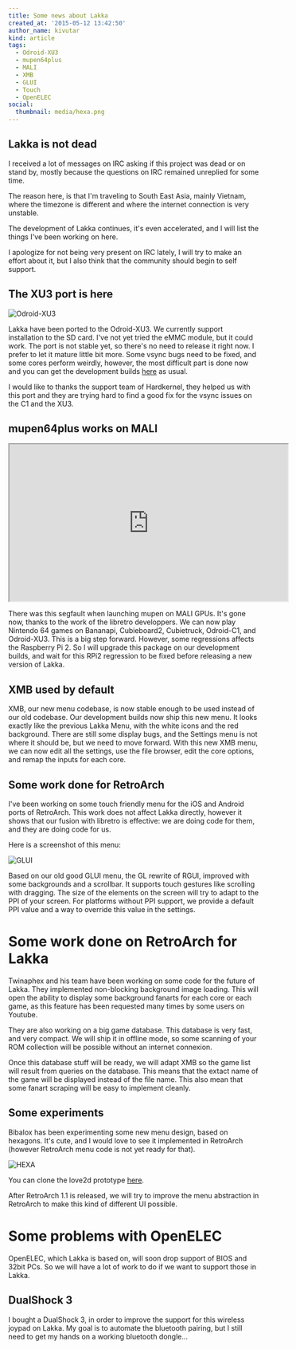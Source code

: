 ```yaml
---
title: Some news about Lakka
created_at: '2015-05-12 13:42:50'
author_name: kivutar
kind: article
tags:
  - Odroid-XU3
  - mupen64plus
  - MALI
  - XMB
  - GLUI
  - Touch
  - OpenELEC
social:
  thumbnail: media/hexa.png
---
```


## Lakka is not dead

I received a lot of messages on IRC asking if this project was dead or on stand by, mostly because the questions on IRC remained unreplied for some time.

The reason here, is that I'm traveling to South East Asia, mainly Vietnam, where the timezone is different and where the internet connection is very unstable.

The development of Lakka continues, it's even accelerated, and I will list the things I've been working on here.

I apologize for not being very present on IRC lately, I will try to make an effort about it, but I also think that the community should begin to self support.

## The XU3 port is here

![Odroid-XU3](media/odroid-xu3.jpg)

Lakka have been ported to the Odroid-XU3. We currently support installation to the SD card. I've not yet tried the eMMC module, but it could work. The port is not stable yet, so there's no need to release it right now. I prefer to let it mature little bit more. Some vsync bugs need to be fixed, and some cores perform weirdly, however, the most difficult part is done now and you can get the development builds [here](http://sources.lakka.tv/nightly/OdroidXU3.arm/) as usual.

I would like to thanks the support team of Hardkernel, they helped us with this port and they are trying hard to find a good fix for the vsync issues on the C1 and the XU3.

## mupen64plus works on MALI

<iframe width="560" height="315" src="https://www.youtube.com/embed/f9zfYee9f6g" allowfullscreen></iframe>

There was this segfault when launching mupen on MALI GPUs. It's gone now, thanks to the work of the libretro developpers. We can now play Nintendo 64 games on Bananapi, Cubieboard2, Cubietruck, Odroid-C1, and Odroid-XU3. This is a big step forward. However, some regressions affects the Raspberry Pi 2. So I will upgrade this package on our development builds, and wait for this RPi2 regression to be fixed before releasing a new version of Lakka.

## XMB used by default

XMB, our new menu codebase, is now stable enough to be used instead of our old codebase. Our development builds now ship this new menu. It looks exactly like the previous Lakka Menu, with the white icons and the red background. There are still some display bugs, and the Settings menu is not where it should be, but we need to move forward. With this new XMB menu, we can now edit all the settings, use the file browser, edit the core options, and remap the inputs for each core.

## Some work done for RetroArch

I've been working on some touch friendly menu for the iOS and Android ports of RetroArch. This work does not affect Lakka directly, however it shows that our fusion with libretro is effective: we are doing code for them, and they are doing code for us.

Here is a screenshot of this menu:

![GLUI](media/glui.png)

Based on our old good GLUI menu, the GL rewrite of RGUI, improved with some backgrounds and a scrollbar. It supports touch gestures like scrolling with dragging. The size of the elements on the screen will try to adapt to the PPI of your screen. For platforms without PPI support, we provide a default PPI value and a way to override this value in the settings.

# Some work done on RetroArch for Lakka

Twinaphex and his team have been working on some code for the future of Lakka. They implemented non-blocking background image loading. This will open the ability to display some background fanarts for each core or each game, as this feature has been requested many times by some users on Youtube.

They are also working on a big game database. This database is very fast, and very compact. We will ship it in offline mode, so some scanning of your ROM collection will be possible without an internet connexion.

Once this database stuff will be ready, we will adapt XMB so the game list will result from queries on the database. This means that the extact name of the game will be displayed instead of the file name. This also mean that some fanart scraping will be easy to implement cleanly.

## Some experiments

Bibalox has been experimenting some new menu design, based on hexagons. It's cute, and I would love to see it implemented in RetroArch (however RetroArch menu code is not yet ready for that).

![HEXA](media/hexa.png)

You can clone the love2d prototype [here](https://github.com/lakkatv/lakka-menu-hexa).

After RetroArch 1.1 is released, we will try to improve the menu abstraction in RetroArch to make this kind of different UI possible.

# Some problems with OpenELEC

OpenELEC, which Lakka is based on, will soon drop support of BIOS and 32bit PCs. So we will have a lot of work to do if we want to support those in Lakka.

## DualShock 3

I bought a DualShock 3, in order to improve the support for this wireless joypad on Lakka. My goal is to automate the bluetooth pairing, but I still need to get my hands on a working bluetooth dongle…
